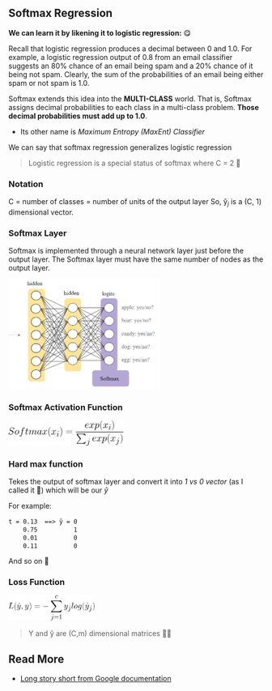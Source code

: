 ## Softmax Regression
**We can learn it by likening it to logistic regression:** 😋

Recall that logistic regression produces a decimal between 0 and 1.0. For example, a logistic regression output of 0.8 from an email classifier suggests an 80% chance of an email being spam and a 20% chance of it being not spam. Clearly, the sum of the probabilities of an email being either spam or not spam is 1.0.

Softmax extends this idea into the **MULTI-CLASS** world. That is, Softmax assigns decimal probabilities to each class in a multi-class problem. **Those decimal probabilities must add up to 1.0**.

* Its other name is _Maximum Entropy (MaxEnt) Classifier_

We can say that softmax regression generalizes logistic regression
> Logistic regression is a special status of softmax where C = 2 🤔

### Notation
C = number of classes = number of units of the output layer
So,  ŷ<sub>_j_</sub>  is a (C, 1) dimensional vector.

### Softmax Layer
Softmax is implemented through a neural network layer just before the output layer. The Softmax layer must have the same number of nodes as the output layer.

<img src="../res/SoftmaxLayer.png" width="300"  />

### Softmax Activation Function

<img src="../res/Softmax.png" height="50"  />


### Hard max function 
Tekes the output of softmax layer and convert it into _1 vs 0 vector_ (as I called it 🤭) which will be our _ŷ_

For example:
```
t = 0.13  ==> ̂y = 0
    0.75          1
    0.01          0
    0.11          0
```
And so on 🐾

### Loss Function

<img src="../res/SoftmaxLoss.png" height="50"  />

> Y and  ŷ are (C,m) dimensional matrices 👩‍🔧

## Read More
* [Long story short from Google documentation](https://developers.google.com/machine-learning/crash-course/multi-class-neural-networks/softmax)